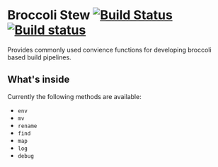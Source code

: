 # Broccoli Stew [![Build Status](https://travis-ci.org/stefanpenner/broccoli-stew.svg)](https://travis-ci.org/stefanpenner/broccoli-stew) [![Build status](https://ci.appveyor.com/api/projects/status/orspre01ru61xiba?svg=true)](https://ci.appveyor.com/project/embercli/broccoli-stew)


Provides commonly used convience functions for developing broccoli based build pipelines.

## What's inside

Currently the following methods are available:

- `env`
- `mv`
- `rename`
- `find`
- `map`
- `log`
- `debug`
